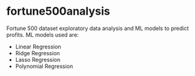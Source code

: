 # fortune500analysis
Fortune 500 dataset exploratory data analysis and ML models to predict profits.
ML models used are:
- Linear Regression
- Ridge Regression
- Lasso Regression
- Polynomial Regression
